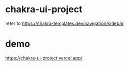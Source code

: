 # chakra-ui-project

refer to https://chakra-templates.dev/navigation/sidebar

# demo

https://chakra-ui-project.vercel.app/